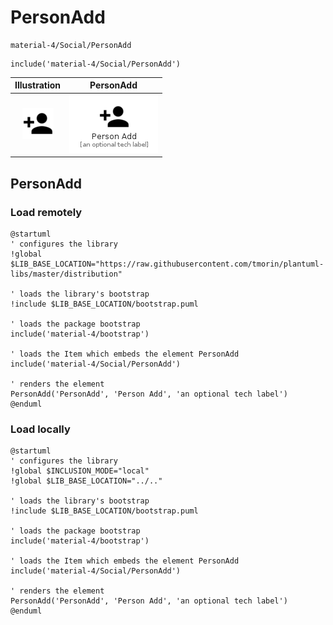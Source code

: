 # PersonAdd


```text
material-4/Social/PersonAdd
```

```text
include('material-4/Social/PersonAdd')
```



| Illustration | PersonAdd |
| :---: | :---: |
| ![illustration for Illustration](../../material-4/Social/PersonAdd.png) | ![illustration for PersonAdd](../../material-4/Social/PersonAdd.Local.png) |




## PersonAdd

### Load remotely
```plantuml
@startuml
' configures the library
!global $LIB_BASE_LOCATION="https://raw.githubusercontent.com/tmorin/plantuml-libs/master/distribution"

' loads the library's bootstrap
!include $LIB_BASE_LOCATION/bootstrap.puml

' loads the package bootstrap
include('material-4/bootstrap')

' loads the Item which embeds the element PersonAdd
include('material-4/Social/PersonAdd')

' renders the element
PersonAdd('PersonAdd', 'Person Add', 'an optional tech label')
@enduml
```

### Load locally
```plantuml
@startuml
' configures the library
!global $INCLUSION_MODE="local"
!global $LIB_BASE_LOCATION="../.."

' loads the library's bootstrap
!include $LIB_BASE_LOCATION/bootstrap.puml

' loads the package bootstrap
include('material-4/bootstrap')

' loads the Item which embeds the element PersonAdd
include('material-4/Social/PersonAdd')

' renders the element
PersonAdd('PersonAdd', 'Person Add', 'an optional tech label')
@enduml
```

